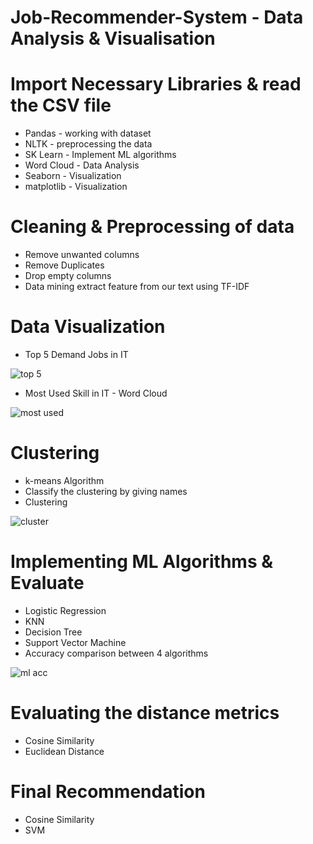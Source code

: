 # Job-Recommender-System - Data Analysis & Visualisation

# Import Necessary Libraries & read the CSV file 
 - Pandas - working with dataset
 - NLTK - preprocessing the data
 - SK Learn - Implement ML algorithms 
 - Word Cloud - Data Analysis
 - Seaborn - Visualization
 - matplotlib - Visualization

# Cleaning & Preprocessing of data
- Remove unwanted columns
- Remove Duplicates
- Drop empty columns
- Data mining extract feature from our text using TF-IDF


# Data Visualization  
- Top 5 Demand Jobs in IT
  
![top 5](https://github.com/user-attachments/assets/5b6fb32f-804e-4275-804b-659640064504)
- Most Used Skill in IT - Word Cloud
  
![most used](https://github.com/user-attachments/assets/d483f3bf-26eb-42a3-8ebd-6bb981d68315)

# Clustering 
- k-means Algorithm
- Classify the clustering by giving names
- Clustering
  
![cluster](https://github.com/user-attachments/assets/e089722c-f951-4d33-8dca-1f4229e6e406)

# Implementing ML Algorithms & Evaluate 
- Logistic Regression
- KNN 
- Decision Tree
- Support Vector Machine
- Accuracy comparison between 4 algorithms
  
![ml acc](https://github.com/user-attachments/assets/1ef8421e-1ea7-4eab-9e10-021ff080776b)

# Evaluating the distance metrics  
- Cosine Similarity
- Euclidean Distance

# Final Recommendation
- Cosine Similarity
- SVM 
 
